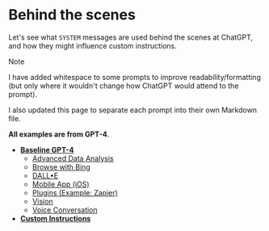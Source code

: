 # Behind the scenes

Let's see what `SYSTEM` messages are used behind the scenes at ChatGPT, and how they might influence custom instructions.

> [!NOTE]
> I have added whitespace to some prompts to improve readability/formatting (but only where it wouldn't change how ChatGPT would attend to the prompt). 
>
> I also updated this page to separate each prompt into their own Markdown file.

**All examples are from GPT-4**.

- [**Baseline GPT-4**](_system-prompts/base.md)
  - [Advanced Data Analysis](_system-prompts/advanced-data-analysis.md)
  - [Browse with Bing](_system-prompts/browse-with-bing.md)
  - [DALL•E](_system-prompts/dall-e.md)
  - [Mobile App (iOS)](_system-prompts/mobile-app.md)
  - [Plugins (Example: Zapier)](_system-prompts/plugins.md)
  - [Vision](_system-prompts/vision.md)
  - [Voice Conversation](_system-prompts/voice-conversation.md)
- [**Custom Instructions**](_system-prompts/_custom-instructions.md)
